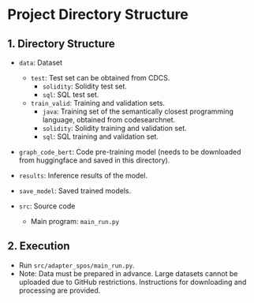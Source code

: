 # Project Directory Structure

## 1. Directory Structure
- `data`: Dataset
  - `test`: Test set can be obtained from CDCS.
    - `solidity`: Solidity test set.
    - `sql`: SQL test set.
  - `train_valid`: Training and validation sets.
    - `java`: Training set of the semantically closest programming language, obtained from codesearchnet.
    - `solidity`: Solidity training and validation set.
    - `sql`: SQL training and validation set.

- `graph_code_bert`: Code pre-training model (needs to be downloaded from huggingface and saved in this directory).

- `results`: Inference results of the model.
- `save_model`: Saved trained models.
- `src`: Source code
  - Main program: `main_run.py`

## 2. Execution
- Run `src/adapter_spos/main_run.py`.
- Note: Data must be prepared in advance. Large datasets cannot be uploaded due to GitHub restrictions. Instructions for downloading and processing are provided.
